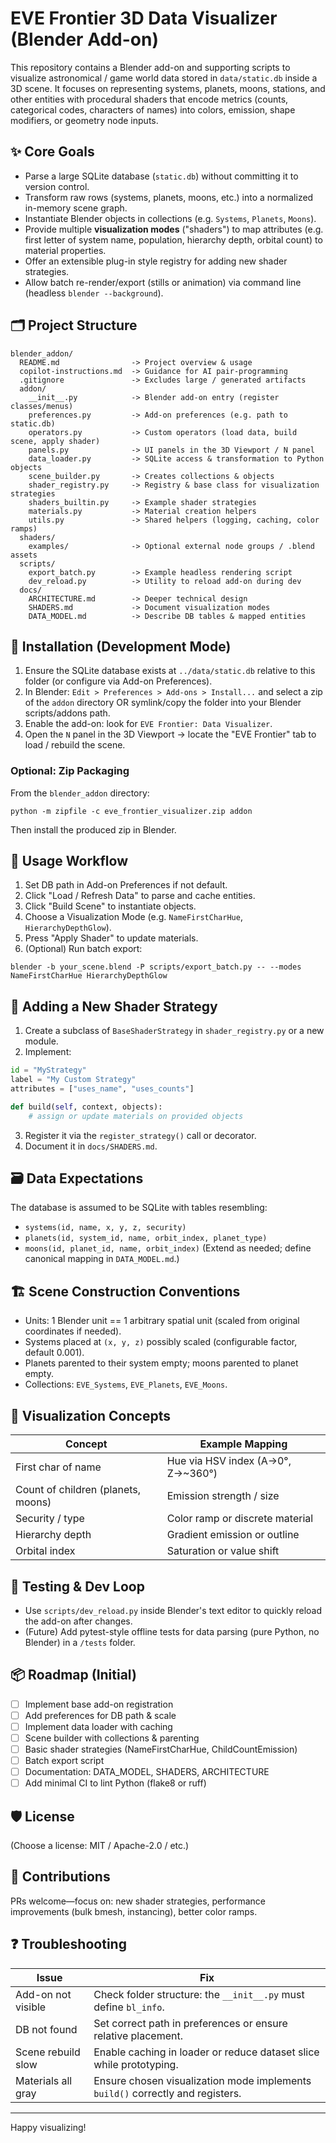 # EVE Frontier 3D Data Visualizer (Blender Add-on)

This repository contains a Blender add-on and supporting scripts to visualize astronomical / game world data stored in `data/static.db` inside a 3D scene. It focuses on representing systems, planets, moons, stations, and other entities with procedural shaders that encode metrics (counts, categorical codes, characters of names) into colors, emission, shape modifiers, or geometry node inputs.

## ✨ Core Goals
- Parse a large SQLite database (`static.db`) without committing it to version control.
- Transform raw rows (systems, planets, moons, etc.) into a normalized in-memory scene graph.
- Instantiate Blender objects in collections (e.g. `Systems`, `Planets`, `Moons`).
- Provide multiple **visualization modes** ("shaders") to map attributes (e.g. first letter of system name, population, hierarchy depth, orbital count) to material properties.
- Offer an extensible plug-in style registry for adding new shader strategies.
- Allow batch re-render/export (stills or animation) via command line (headless `blender --background`).

## 🗂 Project Structure
```
blender_addon/
  README.md                -> Project overview & usage
  copilot-instructions.md  -> Guidance for AI pair-programming
  .gitignore               -> Excludes large / generated artifacts
  addon/
    __init__.py            -> Blender add-on entry (register classes/menus)
    preferences.py         -> Add-on preferences (e.g. path to static.db)
    operators.py           -> Custom operators (load data, build scene, apply shader)
    panels.py              -> UI panels in the 3D Viewport / N panel
    data_loader.py         -> SQLite access & transformation to Python objects
    scene_builder.py       -> Creates collections & objects
    shader_registry.py     -> Registry & base class for visualization strategies
    shaders_builtin.py     -> Example shader strategies
    materials.py           -> Material creation helpers
    utils.py               -> Shared helpers (logging, caching, color ramps)
  shaders/
    examples/              -> Optional external node groups / .blend assets
  scripts/
    export_batch.py        -> Example headless rendering script
    dev_reload.py          -> Utility to reload add-on during dev
  docs/
    ARCHITECTURE.md        -> Deeper technical design
    SHADERS.md             -> Document visualization modes
    DATA_MODEL.md          -> Describe DB tables & mapped entities
```

## 🔧 Installation (Development Mode)
1. Ensure the SQLite database exists at `../data/static.db` relative to this folder (or configure via Add-on Preferences).
2. In Blender: `Edit > Preferences > Add-ons > Install...` and select a zip of the `addon` directory OR symlink/copy the folder into your Blender scripts/addons path.
3. Enable the add-on: look for `EVE Frontier: Data Visualizer`.
4. Open the `N` panel in the 3D Viewport → locate the "EVE Frontier" tab to load / rebuild the scene.

### Optional: Zip Packaging
From the `blender_addon` directory:
```
python -m zipfile -c eve_frontier_visualizer.zip addon
```
Then install the produced zip in Blender.

## 🚀 Usage Workflow
1. Set DB path in Add-on Preferences if not default.
2. Click "Load / Refresh Data" to parse and cache entities.
3. Click "Build Scene" to instantiate objects.
4. Choose a Visualization Mode (e.g. `NameFirstCharHue`, `HierarchyDepthGlow`).
5. Press "Apply Shader" to update materials.
6. (Optional) Run batch export:
```
blender -b your_scene.blend -P scripts/export_batch.py -- --modes NameFirstCharHue HierarchyDepthGlow
```

## 🧩 Adding a New Shader Strategy
1. Create a subclass of `BaseShaderStrategy` in `shader_registry.py` or a new module.
2. Implement:
```python
id = "MyStrategy"
label = "My Custom Strategy"
attributes = ["uses_name", "uses_counts"]

def build(self, context, objects):
    # assign or update materials on provided objects
```
3. Register it via the `register_strategy()` call or decorator.
4. Document it in `docs/SHADERS.md`.

## 🗃 Data Expectations
The database is assumed to be SQLite with tables resembling:
- `systems(id, name, x, y, z, security)`
- `planets(id, system_id, name, orbit_index, planet_type)`
- `moons(id, planet_id, name, orbit_index)`
(Extend as needed; define canonical mapping in `DATA_MODEL.md`.)

## 🏗 Scene Construction Conventions
- Units: 1 Blender unit == 1 arbitrary spatial unit (scaled from original coordinates if needed).
- Systems placed at `(x, y, z)` possibly scaled (configurable factor, default 0.001).
- Planets parented to their system empty; moons parented to planet empty.
- Collections: `EVE_Systems`, `EVE_Planets`, `EVE_Moons`.

## 🎨 Visualization Concepts
| Concept | Example Mapping |
|---------|-----------------|
| First char of name | Hue via HSV index (A→0°, Z→~360°) |
| Count of children (planets, moons) | Emission strength / size |
| Security / type | Color ramp or discrete material |
| Hierarchy depth | Gradient emission or outline |
| Orbital index | Saturation or value shift |

## 🧪 Testing & Dev Loop
- Use `scripts/dev_reload.py` inside Blender's text editor to quickly reload the add-on after changes.
- (Future) Add pytest-style offline tests for data parsing (pure Python, no Blender) in a `/tests` folder.

## 📦 Roadmap (Initial)
- [ ] Implement base add-on registration
- [ ] Add preferences for DB path & scale
- [ ] Implement data loader with caching
- [ ] Scene builder with collections & parenting
- [ ] Basic shader strategies (NameFirstCharHue, ChildCountEmission)
- [ ] Batch export script
- [ ] Documentation: DATA_MODEL, SHADERS, ARCHITECTURE
- [ ] Add minimal CI to lint Python (flake8 or ruff)

## 🛡 License
(Choose a license: MIT / Apache-2.0 / etc.)

## 🙌 Contributions
PRs welcome—focus on: new shader strategies, performance improvements (bulk bmesh, instancing), better color ramps.

## ❓ Troubleshooting
| Issue | Fix |
|-------|-----|
| Add-on not visible | Check folder structure: the `__init__.py` must define `bl_info`. |
| DB not found | Set correct path in preferences or ensure relative placement. |
| Scene rebuild slow | Enable caching in loader or reduce dataset slice while prototyping. |
| Materials all gray | Ensure chosen visualization mode implements `build()` correctly and registers. |

---
Happy visualizing!

